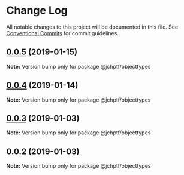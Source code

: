 # Change Log

All notable changes to this project will be documented in this file.
See [Conventional Commits](https://conventionalcommits.org) for commit guidelines.

## [0.0.5](https://github.com/jheinnic/portfolio-monorepo/compare/@jchptf/objecttypes@0.0.4...@jchptf/objecttypes@0.0.5) (2019-01-15)

**Note:** Version bump only for package @jchptf/objecttypes





## [0.0.4](https://github.com/jheinnic/portfolio-monorepo/compare/@jchptf/objecttypes@0.0.3...@jchptf/objecttypes@0.0.4) (2019-01-14)

**Note:** Version bump only for package @jchptf/objecttypes





## [0.0.3](https://github.com/jheinnic/portfolio-monorepo/compare/@jchptf/objecttypes@0.0.2...@jchptf/objecttypes@0.0.3) (2019-01-03)

**Note:** Version bump only for package @jchptf/objecttypes





## 0.0.2 (2019-01-03)

**Note:** Version bump only for package @jchptf/objecttypes
